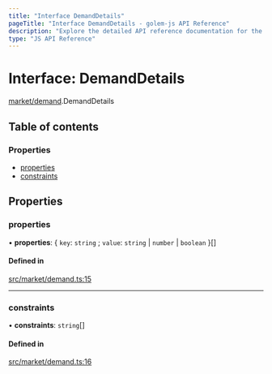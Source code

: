 ```yaml
---
title: "Interface DemandDetails"
pageTitle: "Interface DemandDetails - golem-js API Reference"
description: "Explore the detailed API reference documentation for the Interface DemandDetails within the golem-js SDK for the Golem Network."
type: "JS API Reference"
---
```

# Interface: DemandDetails

[market/demand](../modules/market_demand).DemandDetails

## Table of contents

### Properties

- [properties](market_demand.DemandDetails#properties)
- [constraints](market_demand.DemandDetails#constraints)

## Properties

### properties

• **properties**: \{ `key`: `string` ; `value`: `string` \| `number` \| `boolean`  }[]

#### Defined in

[src/market/demand.ts:15](https://github.com/golemfactory/golem-js/blob/9137662/src/market/demand.ts#L15)

___

### constraints

• **constraints**: `string`[]

#### Defined in

[src/market/demand.ts:16](https://github.com/golemfactory/golem-js/blob/9137662/src/market/demand.ts#L16)
